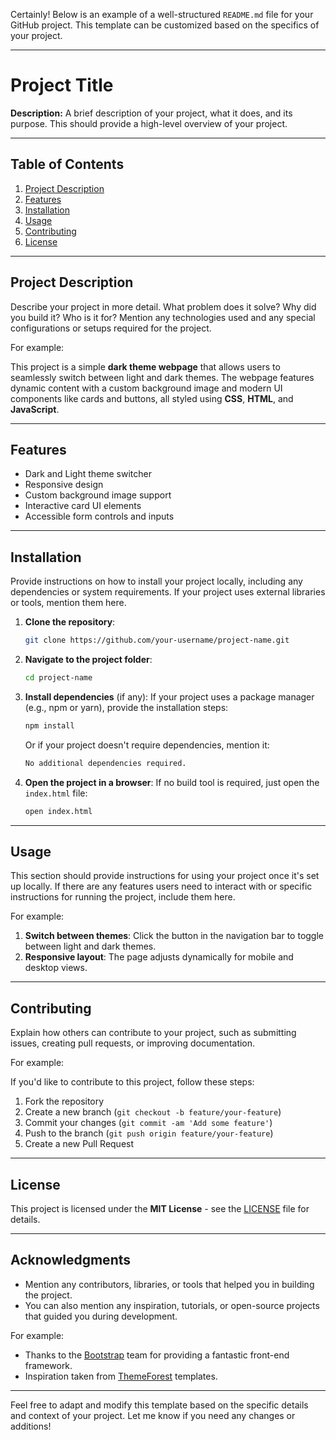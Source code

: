 Certainly! Below is an example of a well-structured `README.md` file for your GitHub project. This template can be customized based on the specifics of your project.

---

# Project Title

**Description:**
A brief description of your project, what it does, and its purpose. This should provide a high-level overview of your project.

---

## Table of Contents

1. [Project Description](#project-description)
2. [Features](#features)
3. [Installation](#installation)
4. [Usage](#usage)
5. [Contributing](#contributing)
6. [License](#license)

---

## Project Description

Describe your project in more detail. What problem does it solve? Why did you build it? Who is it for? Mention any technologies used and any special configurations or setups required for the project.

For example:

This project is a simple **dark theme webpage** that allows users to seamlessly switch between light and dark themes. The webpage features dynamic content with a custom background image and modern UI components like cards and buttons, all styled using **CSS**, **HTML**, and **JavaScript**.

---

## Features

- Dark and Light theme switcher
- Responsive design
- Custom background image support
- Interactive card UI elements
- Accessible form controls and inputs

---

## Installation

Provide instructions on how to install your project locally, including any dependencies or system requirements. If your project uses external libraries or tools, mention them here.

1. **Clone the repository**:
    ```bash
    git clone https://github.com/your-username/project-name.git
    ```

2. **Navigate to the project folder**:
    ```bash
    cd project-name
    ```

3. **Install dependencies** (if any):
    If your project uses a package manager (e.g., npm or yarn), provide the installation steps:
    ```bash
    npm install
    ```

    Or if your project doesn't require dependencies, mention it:
    ```bash
    No additional dependencies required.
    ```

4. **Open the project in a browser**:
    If no build tool is required, just open the `index.html` file:
    ```bash
    open index.html
    ```

---

## Usage

This section should provide instructions for using your project once it's set up locally. If there are any features users need to interact with or specific instructions for running the project, include them here.

For example:

1. **Switch between themes**: Click the button in the navigation bar to toggle between light and dark themes.
2. **Responsive layout**: The page adjusts dynamically for mobile and desktop views.

---

## Contributing

Explain how others can contribute to your project, such as submitting issues, creating pull requests, or improving documentation.

For example:

If you'd like to contribute to this project, follow these steps:

1. Fork the repository
2. Create a new branch (`git checkout -b feature/your-feature`)
3. Commit your changes (`git commit -am 'Add some feature'`)
4. Push to the branch (`git push origin feature/your-feature`)
5. Create a new Pull Request

---

## License

This project is licensed under the **MIT License** - see the [LICENSE](LICENSE) file for details.

---

## Acknowledgments

- Mention any contributors, libraries, or tools that helped you in building the project.
- You can also mention any inspiration, tutorials, or open-source projects that guided you during development.

For example:

- Thanks to the [Bootstrap](https://getbootstrap.com/) team for providing a fantastic front-end framework.
- Inspiration taken from [ThemeForest](https://themeforest.net/) templates.

---

Feel free to adapt and modify this template based on the specific details and context of your project. Let me know if you need any changes or additions!
